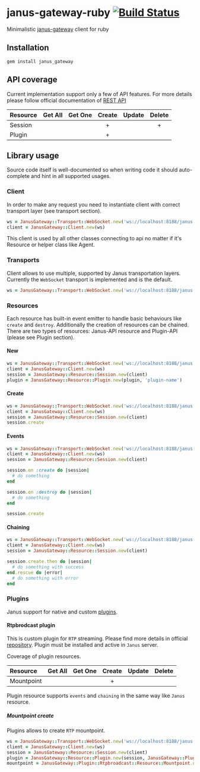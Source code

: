 janus-gateway-ruby [![Build Status](https://travis-ci.org/cargomedia/janus-gateway-ruby.svg)](https://travis-ci.org/cargomedia/janus-gateway-ruby)
==================
Minimalistic [janus-gateway](https://github.com/meetecho/janus-gateway) client for ruby

Installation
------------
```
gem install janus_gateway
```

API coverage
------------
Current implementation support only a few of API features. For more details please follow official documentation of [REST API](https://janus.conf.meetecho.com/docs/rest.html)

|Resource       |Get All |Get One |Create |Update |Delete |
|:--------------|:------:|:------:|:-----:|:-----:|:-----:|
|Session        |        |        | +     |       | +     |
|Plugin         |        |        | +     |       |       |

Library usage
-------------

Source code itself is well-documented so when writing code it should auto-complete and hint in all supported usages.

### Client
In order to make any request you need to instantiate client with correct transport layer (see transport section).

```ruby
ws = JanusGateway::Transport::WebSocket.new('ws://localhost:8188/janus')
client = JanusGateway::Client.new(ws)
```

This client is used by all other classes connecting to api no matter if it's Resource or helper class like Agent.

### Transports
Client allows to use multiple, supported by Janus transportation layers. Currently the `WebSocket` transport is implemented and is the default.

```ruby
ws = JanusGateway::Transport::WebSocket.new('ws://localhost:8188/janus')
```

### Resources
Each resource has built-in event emitter to handle basic behaviours like `create` and `destroy`. Additionally the creation of resources can be chained.
There are two types of resources: Janus-API resource and Plugin-API (please see Plugin section).

#### New

```ruby
ws = JanusGateway::Transport::WebSocket.new('ws://localhost:8188/janus')
client = JanusGateway::Client.new(ws)
session = JanusGateway::Resource::Session.new(client)
plugin = JanusGateway::Resource::Plugin.new(plugin, 'plugin-name')
```

#### Create

```ruby
ws = JanusGateway::Transport::WebSocket.new('ws://localhost:8188/janus')
client = JanusGateway::Client.new(ws)
session = JanusGateway::Resource::Session.new(client)
session.create
```

#### Events

```ruby
ws = JanusGateway::Transport::WebSocket.new('ws://localhost:8188/janus')
client = JanusGateway::Client.new(ws)
session = JanusGateway::Resource::Session.new(client)

session.on :create do |session|
  # do something
end

session.on :destroy do |session|
  # do something
end

session.create
```

#### Chaining

```ruby
ws = JanusGateway::Transport::WebSocket.new('ws://localhost:8188/janus')
client = JanusGateway::Client.new(ws)
session = JanusGateway::Resource::Session.new(client)

session.create.then do |session|
  # do something with success
end.rescue do |error|
  # do something with error
end
```

### Plugins
Janus support for native and custom [plugins](https://janus.conf.meetecho.com/docs/group__plugins.html).

#### Rtpbrodcast plugin
This is custom plugin for `RTP` streaming. Please find more details in official [repository](https://github.com/cargomedia/janus-gateway-rtpbroadcast).
Plugin must be installed and active in `Janus` server.

Coverage of plugin resources.

|Resource       |Get All |Get One |Create |Update |Delete |
|:--------------|:------:|:------:|:-----:|:-----:|:-----:|
|Mountpoint     |        |        | +     |       |       |

Plugin resource supports `events` and `chaining` in the same way like `Janus` resource.

##### Mountpoint create
Plugins allows to create `RTP` mountpoint.

```ruby
ws = JanusGateway::Transport::WebSocket.new('ws://localhost:8188/janus')
client = JanusGateway::Client.new(ws)
session = JanusGateway::Resource::Session.new(client)
plugin = JanusGateway::Resource::Plugin.new(session, JanusGateway::Plugin::Rtpbroadcast.plugin_name)
mountpoint = JanusGateway::Plugin::Rtpbroadcast::Resource::Mountpoint.new(plugin, 'test-mountpoint')
```
